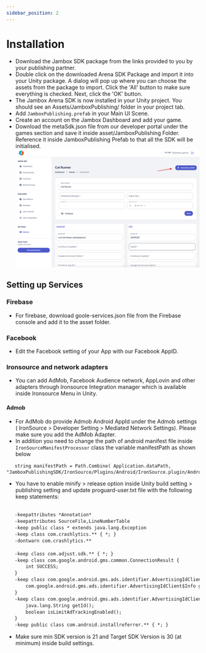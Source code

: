 ```yaml
---
sidebar_position: 2
---
```


# Installation

- Download the Jambox SDK package from the links provided to you by your publishing partner.
- Double click on the downloaded Arena SDK Package and import it into your Unity package. A dialog will pop up where you can choose the assets from the package to import. Click the 'All' button to make sure everything is checked. Next, click the 'OK' button.
- The Jambox Arena SDK is now installed in your Unity project. You should see an Assets/JamboxPublishing/ folder in your project tab.
- Add `JamboxPublishing.prefab` in your Main UI Scene.
- Create an account on the Jambox Dashboard and add your game. 
- Download the metaSdk.json file from our developer portal under the games section and save it inside asset/JamboxPublishing Folder. Reference it inside JamboxPublishing Prefab to that all the SDK will be initialised.
![image](../../static/img/game-json.png)

## Setting up Services 
### Firebase
- For firebase, download goole-services.json file from the Firebase console and add it to the asset folder.  
### Facebook
- Edit the Facebook setting of your App with our Facebook AppID.
### Ironsource and network adapters

- You can add AdMob, Facebook Audience network, AppLovin and other adapters through Ironsource Integration manager which is available inside Ironsource Menu in Unity.

#### Admob
- For AdMob do provide Admob Android AppId under the  Admob settings ( IronSource > Developer Setting > Mediated Network Settings). Please make sure you add the AdMob Adapter.
- In addition you need to change the path of android manifest file inside `IronSourceManifestProcessor` class the variable manifestPath as shown below

```
   string manifestPath = Path.Combine( Application.dataPath, "JamboxPublishingSDK/IronSource/Plugins/Android/IronSource.plugin/AndroidManifest.xml");
```
   - You have to enable minify > release option inside Unity build setting > publishing setting and update proguard-user.txt file with the following  keep statements: 

```xml
   
   -keepattributes *Annotation*
   -keepattributes SourceFile,LineNumberTable
   -keep public class * extends java.lang.Exception
   -keep class com.crashlytics.** { *; }
   -dontwarn com.crashlytics.**
​
   -keep class com.adjust.sdk.** { *; }
   -keep class com.google.android.gms.common.ConnectionResult {
       int SUCCESS;
   }
   -keep class com.google.android.gms.ads.identifier.AdvertisingIdClient {
       com.google.android.gms.ads.identifier.AdvertisingIdClient$Info getAdvertisingIdInfo(android.content.Context);
   }
   -keep class com.google.android.gms.ads.identifier.AdvertisingIdClient$Info {
       java.lang.String getId();
       boolean isLimitAdTrackingEnabled();
   }
   -keep public class com.android.installreferrer.** { *; }
```
   - Make sure min SDK version is 21 and Target SDK Version is 30 (at minimum) inside build settings.